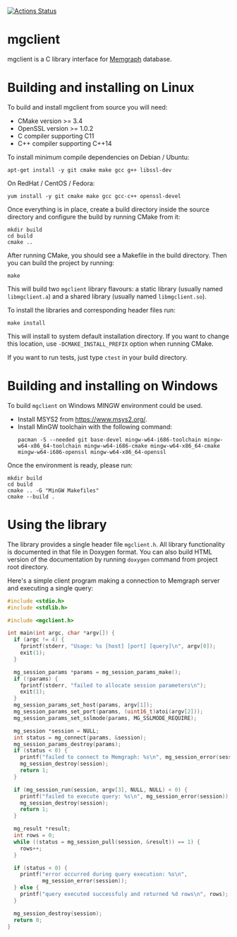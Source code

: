 [![Actions Status](https://github.com/memgraph/mgclient/workflows/CI/badge.svg)](https://github.com/memgraph/mgclient/actions)

# mgclient

mgclient is a C library interface for [Memgraph](https://www.memgraph.com)
database.

# Building and installing on Linux

To build and install mgclient from source you will need:
   - CMake version >= 3.4
   - OpenSSL version >= 1.0.2
   - C compiler supporting C11
   - C++ compiler supporting C++14

To install minimum compile dependencies on Debian / Ubuntu:

```
apt-get install -y git cmake make gcc g++ libssl-dev
```

On RedHat / CentOS / Fedora:

```
yum install -y git cmake make gcc gcc-c++ openssl-devel
```

Once everything is in place, create a build directory inside the source
directory and configure the build by running CMake from it:

```
mkdir build
cd build
cmake ..
```

After running CMake, you should see a Makefile in the build directory. Then you
can build the project by running:

```
make
```

This will build two `mgclient` library flavours: a static library (usually
named `libmgclient.a`) and a shared library (usually named `libmgclient.so`).

To install the libraries and corresponding header files run:

```
make install
```

This will install to system default installation directory. If you want to
change this location, use `-DCMAKE_INSTALL_PREFIX` option when running CMake.

If you want to run tests, just type `ctest` in your build directory.

# Building and installing on Windows

To build `mgclient` on Windows MINGW environment could be used.
   - Install MSYS2 from https://www.msys2.org/.
   - Install MinGW toolchain with the following command:
     ```
     pacman -S --needed git base-devel mingw-w64-i686-toolchain mingw-w64-x86_64-toolchain mingw-w64-i686-cmake mingw-w64-x86_64-cmake mingw-w64-i686-openssl mingw-w64-x86_64-openssl
     ```

Once the environment is ready, please run:

```
mkdir build
cd build
cmake .. -G "MinGW Makefiles"
cmake --build .
```

# Using the library

The library provides a single header file `mgclient.h`. All library
functionality is documented in that file in Doxygen format. You can also build
HTML version of the documentation by running `doxygen` command from project
root directory.

Here's a simple client program making a connection to Memgraph server and
executing a single query:

```c
#include <stdio.h>
#include <stdlib.h>

#include <mgclient.h>

int main(int argc, char *argv[]) {
  if (argc != 4) {
    fprintf(stderr, "Usage: %s [host] [port] [query]\n", argv[0]);
    exit(1);
  }

  mg_session_params *params = mg_session_params_make();
  if (!params) {
    fprintf(stderr, "failed to allocate session parameters\n");
    exit(1);
  }
  mg_session_params_set_host(params, argv[1]);
  mg_session_params_set_port(params, (uint16_t)atoi(argv[2]));
  mg_session_params_set_sslmode(params, MG_SSLMODE_REQUIRE);

  mg_session *session = NULL;
  int status = mg_connect(params, &session);
  mg_session_params_destroy(params);
  if (status < 0) {
    printf("failed to connect to Memgraph: %s\n", mg_session_error(session));
    mg_session_destroy(session);
    return 1;
  }

  if (mg_session_run(session, argv[3], NULL, NULL) < 0) {
    printf("failed to execute query: %s\n", mg_session_error(session));
    mg_session_destroy(session);
    return 1;
  }

  mg_result *result;
  int rows = 0;
  while ((status = mg_session_pull(session, &result)) == 1) {
    rows++;
  }

  if (status < 0) {
    printf("error occurred during query execution: %s\n",
           mg_session_error(session));
  } else {
    printf("query executed successfuly and returned %d rows\n", rows);
  }

  mg_session_destroy(session);
  return 0;
}
```
